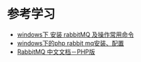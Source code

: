 # 参考学习
- [windows下 安装 rabbitMQ 及操作常用命令](http://www.cnblogs.com/ericli-ericli/p/5902270.html)
- [windows下的php rabbit mq安装、配置](http://blog.csdn.net/u014071426/article/details/48549835)
- [RabbitMQ 中文文档－PHP版](https://rabbitmq.shujuwajue.com/)





